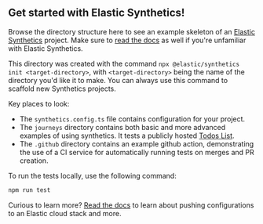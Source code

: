 ## Get started with Elastic Synthetics!

Browse the directory structure here to see an example skeleton of an [Elastic Synthetics](https://www.elastic.co/observability/synthetic-monitoring) project.
Make sure to [read the docs](https://www.elastic.co/guide/en/observability/current/monitor-uptime-synthetics.html) as well if you're unfamiliar with Elastic Synthetics.

This directory was created with the command `npx @elastic/synthetics init <target-directory>`, with `<target-directory>` being the name of the directory you'd like it to make.
You can always use this command to scaffold new Synthetics projects.

Key places to look:

- The `synthetics.config.ts` file contains configuration for your project.
- The `journeys` directory contains both basic and more advanced examples of using synthetics. It tests a publicly hosted [Todos List](https://elastic.github.io/synthetics-demo/).
- The `.github` directory contains an example github action, demonstrating the use of a CI service for automatically running tests on merges and PR creation.

To run the tests locally, use the following command:

```bash
npm run test
```

Curious to learn more? [Read the docs](https://www.elastic.co/guide/en/observability/current/monitor-uptime-synthetics.html) to learn about pushing configurations to an Elastic cloud stack and more.
